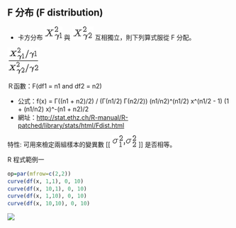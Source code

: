 ## F 分布 (F distribution)

* 卡方分布  ![](../timg/7f367457a445.jpg)  與  ![](../timg/06aaf8df5c30.jpg)  互相獨立，則下列算式服從 F 分配。

 ![](../timg/2054ea155969.jpg) 

Ｒ函數：F(df1 = n1 and df2 = n2)

* 公式：f(x) = Γ((n1 + n2)/2) / (Γ(n1/2) Γ(n2/2)) (n1/n2)^(n1/2) x^(n1/2 - 1) (1 + (n1/n2) x)^-(n1 + n2)/2
* 網址：http://stat.ethz.ch/R-manual/R-patched/library/stats/html/Fdist.html

特性: 可用來檢定兩組樣本的變異數 [[ ![](../timg/b1c05f21add5.jpg) ]] 是否相等。

R 程式範例一

```R
op=par(mfrow=c(2,2))
curve(df(x, 1,1), 0, 10)
curve(df(x, 10,1), 0, 10)
curve(df(x, 1,10), 0, 10)
curve(df(x, 10,10), 0, 10)

```

![](../img/dfCurve4.jpg)


